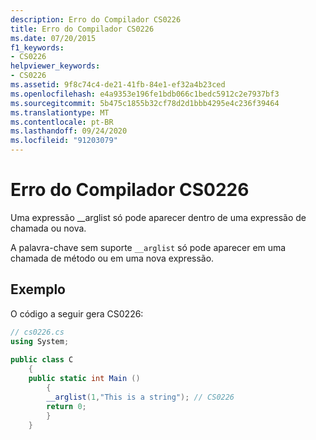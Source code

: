 ```yaml
---
description: Erro do Compilador CS0226
title: Erro do Compilador CS0226
ms.date: 07/20/2015
f1_keywords:
- CS0226
helpviewer_keywords:
- CS0226
ms.assetid: 9f8c74c4-de21-41fb-84e1-ef32a4b23ced
ms.openlocfilehash: e4a9353e196fe1bdb066c1bedc5912c2e7937bf3
ms.sourcegitcommit: 5b475c1855b32cf78d2d1bbb4295e4c236f39464
ms.translationtype: MT
ms.contentlocale: pt-BR
ms.lasthandoff: 09/24/2020
ms.locfileid: "91203079"
---
```

# <a name="compiler-error-cs0226"></a>Erro do Compilador CS0226

Uma expressão __arglist só pode aparecer dentro de uma expressão de chamada ou nova.  
  
 A palavra-chave sem suporte `__arglist` só pode aparecer em uma chamada de método ou em uma nova expressão.  
  
## <a name="example"></a>Exemplo  

 O código a seguir gera CS0226:  
  
```csharp  
// cs0226.cs  
using System;  
  
public class C  
    {  
    public static int Main ()  
        {  
        __arglist(1,"This is a string"); // CS0226  
        return 0;  
        }  
    }  
```
